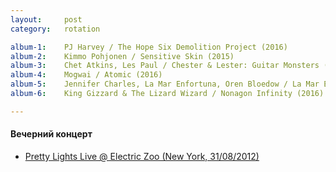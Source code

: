 ```yaml
---
layout:     post
category:   rotation

album-1:    PJ Harvey / The Hope Six Demolition Project (2016)
album-2:    Kimmo Pohjonen / Sensitive Skin (2015)
album-3:    Chet Atkins, Les Paul / Chester & Lester: Guitar Monsters (1978)
album-4:    Mogwai / Atomic (2016)
album-5:    Jennifer Charles, La Mar Enfortuna, Oren Bloedow / La Mar Enfortuna (2001)
album-6:    King Gizzard & The Lizard Wizard / Nonagon Infinity (2016)

---
```


#### Вечерний концерт
- [Pretty Lights Live @ Electric Zoo (New York, 31/08/2012)](https://www.youtube.com/watch?v=t3ZSHR3C0YA)